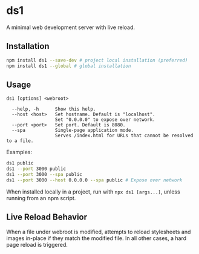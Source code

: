 # ds1

A minimal web development server with live reload.

## Installation

```sh
npm install ds1 --save-dev # project local installation (preferred)
npm install ds1 --global # global installation
```

## Usage

```
ds1 [options] <webroot>

  --help, -h      Show this help.
  --host <host>   Set hostname. Default is "localhost".
                  Set "0.0.0.0" to expose over network.
  --port <port>   Set port. Default is 8080.
  --spa           Single-page application mode.
                  Serves /index.html for URLs that cannot be resolved to a file.
```

Examples:

```sh
ds1 public
ds1 --port 3000 public
ds1 --port 3000 --spa public
ds1 --port 3000 --host 0.0.0.0 --spa public # Expose over network
```

When installed locally in a project, run with `npx ds1 [args...]`,
unless running from an npm script.

## Live Reload Behavior

When a file under webroot is modified,
attempts to reload stylesheets and images in-place
if they match the modified file.
In all other cases, a hard page reload is triggered.
